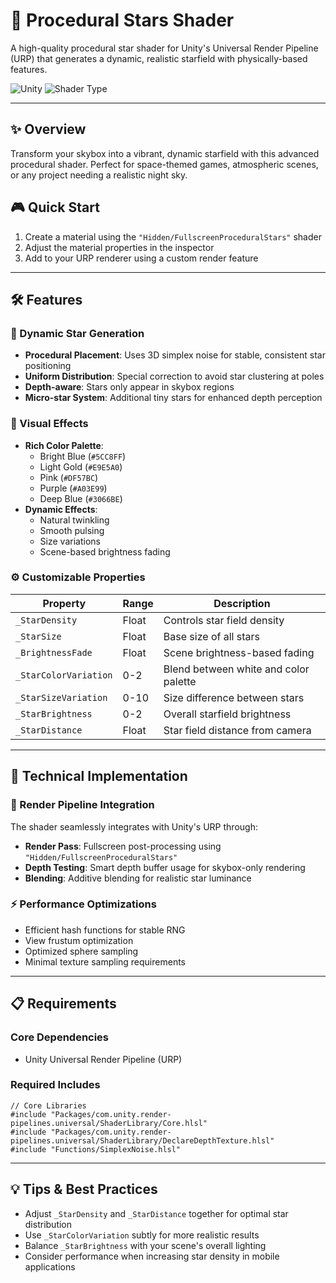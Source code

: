 # 🌟 Procedural Stars Shader

A high-quality procedural star shader for Unity's Universal Render Pipeline (URP) that generates a dynamic, realistic starfield with physically-based features.


![Unity](https://img.shields.io/badge/Unity-6.0+-ba56ec?style=for-the-badge&logo=Unity)
![Shader Type](https://img.shields.io/badge/Shader-URP-blue?style=for-the-badge&logo=sharp&logoColor=white)



---

## ✨ Overview

Transform your skybox into a vibrant, dynamic starfield with this advanced procedural shader. Perfect for space-themed games, atmospheric scenes, or any project needing a realistic night sky.

## 🎮 Quick Start

1. Create a material using the `"Hidden/FullscreenProceduralStars"` shader
2. Adjust the material properties in the inspector
3. Add to your URP renderer using a custom render feature

---

## 🛠️ Features

### 🌌 Dynamic Star Generation
- **Procedural Placement**: Uses 3D simplex noise for stable, consistent star positioning
- **Uniform Distribution**: Special correction to avoid star clustering at poles
- **Depth-aware**: Stars only appear in skybox regions
- **Micro-star System**: Additional tiny stars for enhanced depth perception

### 🎨 Visual Effects
- **Rich Color Palette**:
  - Bright Blue (`#5CC8FF`)
  - Light Gold (`#E9E5A0`)
  - Pink (`#DF57BC`)
  - Purple (`#A03E99`)
  - Deep Blue (`#3066BE`)
- **Dynamic Effects**:
  - Natural twinkling
  - Smooth pulsing
  - Size variations
  - Scene-based brightness fading

### ⚙️ Customizable Properties

| Property | Range | Description |
|----------|--------|-------------|
| `_StarDensity` | Float | Controls star field density |
| `_StarSize` | Float | Base size of all stars |
| `_BrightnessFade` | Float | Scene brightness-based fading |
| `_StarColorVariation` | 0-2 | Blend between white and color palette |
| `_StarSizeVariation` | 0-10 | Size difference between stars |
| `_StarBrightness` | 0-2 | Overall starfield brightness |
| `_StarDistance` | Float | Star field distance from camera |

---

## 🔧 Technical Implementation

### 🎯 Render Pipeline Integration
The shader seamlessly integrates with Unity's URP through:

- **Render Pass**: Fullscreen post-processing using `"Hidden/FullscreenProceduralStars"`
- **Depth Testing**: Smart depth buffer usage for skybox-only rendering
- **Blending**: Additive blending for realistic star luminance

### ⚡ Performance Optimizations
- Efficient hash functions for stable RNG
- View frustum optimization
- Optimized sphere sampling
- Minimal texture sampling requirements

---

## 📋 Requirements

### Core Dependencies
- Unity Universal Render Pipeline (URP)

### Required Includes
```hlsl
// Core Libraries
#include "Packages/com.unity.render-pipelines.universal/ShaderLibrary/Core.hlsl"
#include "Packages/com.unity.render-pipelines.universal/ShaderLibrary/DeclareDepthTexture.hlsl"
#include "Functions/SimplexNoise.hlsl"
```

---

## 💡 Tips & Best Practices

- Adjust `_StarDensity` and `_StarDistance` together for optimal star distribution
- Use `_StarColorVariation` subtly for more realistic results
- Balance `_StarBrightness` with your scene's overall lighting
- Consider performance when increasing star density in mobile applications 
